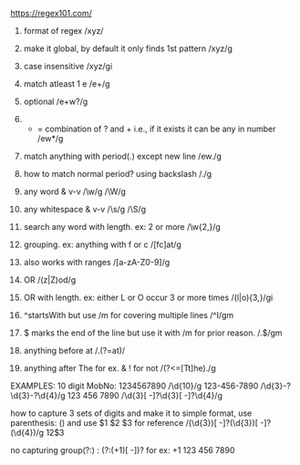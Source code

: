 https://regex101.com/

1. format of regex 
/xyz/

2. make it global, by default it only finds 1st pattern
/xyz/g

3. case insensitive 
/xyz/gi

4. match atleast 1 e
/e+/g

5. optional
/e+w?/g

6. * = combination of ? and + i.e., if it exists it can be any in number
/ew*/g

7. match anything with period(.) except new line
/ew./g

8. how to match normal period? using backslash
/\./g

9. any word & v-v
/\w/g /\W/g

10. any whitespace & v-v
/\s/g /\S/g

11. search any word with length. ex: 2 or more
/\w{2,}/g

12. grouping. ex: anything with f or c
/[fc]at/g

13. also works with ranges
/[a-zA-Z0-9]/g

14. OR
/(z|Z)od/g

15. OR with length. ex: either L or O occur 3 or more times
/(l|o){3,}/gi

16. ^startsWith but use /m for covering multiple lines
/^I/gm

17. $ marks the end of the line but use it with /m for prior reason.
/\.$/gm

18. anything before at
/.(?=at)/

19. anything after The for ex. & ! for not
/(?<=[Tt]he)./g 


EXAMPLES:
10 digit MobNo: 
1234567890 /\d{10}/g
123-456-7890 /\d{3}-?\d{3}-?\d{4}/g
123 456 7890 /\d{3}[ -]?\d{3}[ -]?\d{4}/g

how to capture 3 sets of digits and make it to simple format, use parenthesis: () and use $1 $2 $3 for reference
/(\d{3})[ -]?(\d{3})[ -]?(\d{4})/g
$1$2$3

no capturing group(?:) : (?:(\+1)[ -])? for ex: +1 123 456 7890

